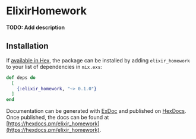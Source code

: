 # ElixirHomework

**TODO: Add description**

## Installation

If [available in Hex](https://hex.pm/docs/publish), the package can be installed
by adding `elixir_homework` to your list of dependencies in `mix.exs`:

```elixir
def deps do
  [
    {:elixir_homework, "~> 0.1.0"}
  ]
end
```

Documentation can be generated with [ExDoc](https://github.com/elixir-lang/ex_doc)
and published on [HexDocs](https://hexdocs.pm). Once published, the docs can
be found at [https://hexdocs.pm/elixir_homework](https://hexdocs.pm/elixir_homework).

